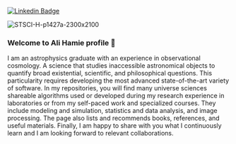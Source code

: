 

<!--
 **ali7amie/ali7amie** is a ✨ _special_ ✨ repository because its `README.md` (this file) appears on your GitHub profile. 

Here are some ideas to get you started:

- 🔭 I’m currently working on ...
- 🌱 I’m currently learning ...
- 👯 I’m looking to collaborate on ...
- 🤔 I’m looking for help with ...
- 💬 Ask me about ...
- 📫 How to reach me: ...
- 😄 Pronouns: ...
- ⚡ Fun fact: ...
-->
<!--  ![Hubble-Legacy-Field](https://user-images.githubusercontent.com/92475780/163693483-8ae14b89-bd63-4d01-ac7f-ce149afdb14b.jpg) -->
<!-- ![IMG-2876](https://user-images.githubusercontent.com/92475780/163693743-9468d07a-e400-4df8-b1cc-dd7268460d1c.JPG) -->

[![Linkedin Badge](https://img.shields.io/badge/LinkedIn-0077B5?style=for-the-badge&logo=linkedin&logoColor=white)](https://www.linkedin.com/in/ali7amie/) 

![STSCI-H-p1427a-2300x2100](https://user-images.githubusercontent.com/92475780/163693998-5d46be44-cc51-45ae-b8ac-199018d56a2f.jpg)






<!-- ![](https://komarev.com/ghpvc/?username=ali7amie) -->

### Welcome to Ali Hamie profile 👋
I am an astrophysics graduate with an experience in observational cosmology. A science that studies inaccessible astronomical objects to quantify broad existential, scientific, and philosophical questions. This particularity requires developing the most advanced state-of-the-art variety of software. In my repositories, you will find many universe sciences shareable algorithms used or developed during my research experience in laboratories or from my self-paced work and specialized courses. They include modeling and simulation, statistics and data analysis, and image processing. The page also lists and recommends books, references, and useful materials. Finally, I am happy to share with you what I continuously learn and I am looking forward to relevant collaborations.
